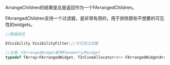 ArrangeChildren的结果是总是返回作为一个FArrangedChildren。

FArrangedChildren支持一个过滤器，是非常有用的，用于排除那些不想要的可见性的widgets。



```c++
//数据成员

EVisibility VisibilityFilter;//可见性过滤器

//注意，FArrangedWidget是带FGeometry的widget
typedef TArray<FArrangedWidget, TInlineAllocator<4>> FArrangedWidgetArray;//安排好的widget数组


```

